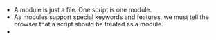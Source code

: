 - A module is just a file. One script is one module.
- As modules support special keywords and features, we must tell the browser that a script should be treated as a module.
- _<script type="moduel">_
- _NOTE_ : modules work only via HTTP(s), not locally.

# Core module features.
- these features will valid both for browser and server-side Javascript.

- Modules always work in _strict mode_.
- _Module-level scope_ : Each module has its own top-level scope, top-level variables and functions from a module are not seen in other scripts.
- Modules should export what they want to be accessible from outside.
- _NOTE_ : window object can make a variable window-level and can be accesses in module script.
- _A module code is evaluated only the first time when imported_
  + If the same module is imported into multiple other modules, its code is executed only once, upon the first import.
 
```
// 📁 alert.js
alert("Module is evaluated!");

// Import the same module from different files
// 📁 1.js
import `./alert.js`; // Module is evaluated!

// 📁 2.js
import `./alert.js`; // (shows nothing)

```

- Such behavior is actually very convenient, because it allows us to configure modules.

# Import.meta 
- The object _import.meta_ contains the information about the current module.
- its content depends on the environment,
- In the browser , it contains the URL of the script or a current webpage URL if inside HTML.

```
<script type="module">
  alert(import.meta.url); // script URL
  // for an inline script - the URL of the current HTML-page
</script>
```

# In a module, "this" is undefined.
- In a module, top-level _this_ is undefined.


# Browser-specific features 
- There are several browser-specific differences of script module.

## Module scripts are deffered
- Module scripts are _always_ deferred, same effect as _defer_ attribute script.

## Async works on inline scripts.

```
<!-- all dependencies are fetched (analytics.js), and the script runs -->
<!-- doesn't wait for the document or other <script> tags -->
<script async type="module">
  import {counter} from './analytics.js';

  counter.count();
</script>

```

- this script doesn't wait for anything.

## External scripts
- External scripts with the same _src_ run only once.
```
<!-- the script my.js is fetched and executed only once -->
<script type="module" src="my.js"></script>
<script type="module" src="my.js"></script>
```

- External scripts that are fetched from another origin (e.g another site) require CORS headers,
- if a module script is fetched from another origin , the remote server must supply a header _Access-Control-Allow-Origin_
```
<!-- another-site.com must supply Access-Control-Allow-Origin -->
<!-- otherwise, the script won't execute -->
<script type="module" src="http://another-site.com/their.js"></script>
```

- NO "bare" modules allowed :
```
import {sayHi} from 'sayHi'; // Error, "bare" module => no relative or absolute , called bare module.
// the module must have a path, e.g. './sayHi.js' or wherever the module is
```

- Compatibility, "nonmodule"
- Old browsers do not understand type="module". Scripts of an unknown type are just ignored. For them, it’s possible to provide a fallback using the nomodule attribute:
```
<script type="module">
  alert("Runs in modern browsers");
</script>

<script nomodule>
  alert("Modern browsers know both type=module and nomodule, so skip this")
  alert("Old browsers ignore script with unknown type=module, but execute this.");
</script>
```
